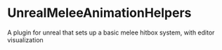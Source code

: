 # UnrealMeleeAnimationHelpers
A plugin for unreal that sets up a basic melee hitbox system, with editor visualization
